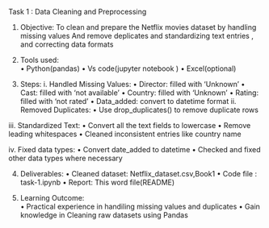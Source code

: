 Task 1 : Data Cleaning and Preprocessing
1.	Objective: To clean and prepare the Netflix movies dataset by handling missing values
And remove deplicates and standardizing text entries , and correcting data formats


2.	Tools used:  
•	Python(pandas)
•	Vs code(jupyter notebook )
•	Excel(optional)

3.	Steps:
  i.	Handled Missing Values:
•	Director: filled with ‘Unknown’
•	Cast: filled with ‘not available’
•	Country: filled with ‘Unknown’
•	Rating: filled with ‘not rated’
•	Data_added: convert to datetime format
ii.	Removed Duplicates:
•	Use drop_duplicates() to remove duplicate rows

iii.	Standardized Text:
•	Convert all the text fields to lowercase
•	Remove leading whitespaces
•	Cleaned inconsistent entries like country name 

iv.	Fixed data types:
•	Convert date_added to datetime
•	Checked and fixed other data types where necessary

4.	Deliverables:
•	Cleaned dataset: Netflix_dataset.csv,Book1
•	Code file : task-1.ipynb
•	Report: This word file(README)

5.	Learning Outcome:                                                 
•	Practical experience in handiling missing values and duplicates
•	Gain knowledge in Cleaning raw datasets using Pandas 

